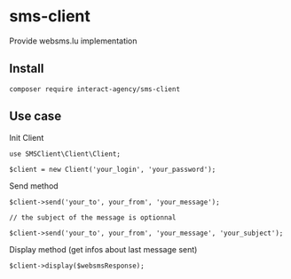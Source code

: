 # sms-client
Provide websms.lu implementation

## Install

    composer require interact-agency/sms-client
    
## Use case

Init Client
    
    use SMSClient\Client\Client;

    $client = new Client('your_login', 'your_password');

Send method
    
    $client->send('your_to', your_from', 'your_message');
    
    // the subject of the message is optionnal
    
    $client->send('your_to', your_from', 'your_message', 'your_subject');

Display method (get infos about last message sent)

    $client->display($websmsResponse);
